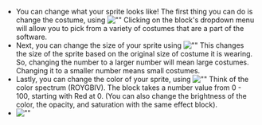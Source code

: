 - You can change what your sprite looks like! The first thing you can do is change the costume, using ![""](./img/switchcostume.png) Clicking on the block's dropdown menu will allow you to pick from a variety of costumes that are a part of the software.
- Next, you can change the size of your sprite using ![""](./img/size.png) This changes the size of the sprite based on the original size of costume it is wearing. So, changing the number to a larger number will mean large costumes. Changing it to a smaller number means small costumes.
- Lastly, you can change the color of your sprite, using ![""](./img/setcoloreffect.png) Think of the color spectrum (ROYGBIV). The block takes a number value from 0 - 100, starting with Red at 0. (You can also change the brightness of the color, the opacity, and saturation with the same effect block).
- ![""](./img/colorwheel.png)
